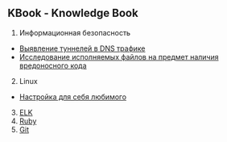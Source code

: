 ## KBook - Knowledge Book
1. Информационная безопасность
  * [Выявление туннелей в DNS трафике](./dns_anomaly/index.md)
  * [Исследование исполняемых файлов на предмет наличия вредоносного кода](./file_preparation/index.md)
2. Linux
  * [Настройка для себя любимого](./linux/customization.md)
3. [ELK](./elk/index.md)
4. [Ruby](./ruby/index.md)
5. [Git](./git/index.md)
